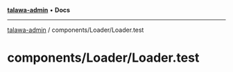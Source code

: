 [**talawa-admin**](../../../README.md) • **Docs**

***

[talawa-admin](../../../modules.md) / components/Loader/Loader.test

# components/Loader/Loader.test
